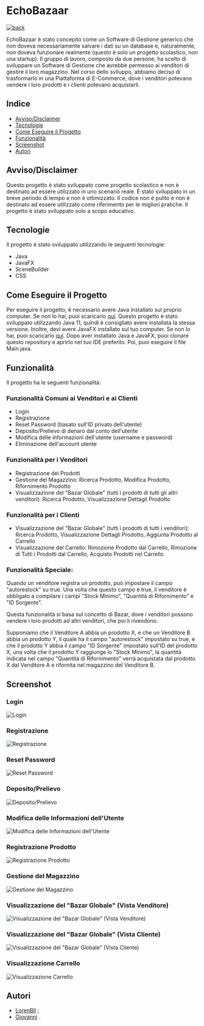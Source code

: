 # EchoBazaar

[![back](https://img.shields.io/badge/back-red.svg)](https://github.com/LorenBll/EchoBazaar/blob/master/README.md)

EchoBazaar è stato concepito come un Software di Gestione generico che non doveva necessariamente salvare i dati su un database e, naturalmente, non doveva funzionare realmente (questo è solo un progetto scolastico, non una startup). Il gruppo di lavoro, composto da due persone, ha scelto di sviluppare un Software di Gestione che avrebbe permesso ai venditori di gestire il loro magazzino. Nel corso dello sviluppo, abbiamo deciso di trasformarlo in una Piattaforma di E-Commerce, dove i venditori potevano vendere i loro prodotti e i clienti potevano acquistarli.

## Indice
- [Avviso/Disclaimer](#avisodisclaimer)
- [Tecnologie](#tecnologie)
- [Come Eseguire il Progetto](#come-eseguire-il-progetto)
- [Funzionalità](#funzionalità)
- [Screenshot](#screenshot)
- [Autori](#autori)

## Avviso/Disclaimer
Questo progetto è stato sviluppato come progetto scolastico e non è destinato ad essere utilizzato in uno scenario reale. È stato sviluppato in un breve periodo di tempo e non è ottimizzato. Il codice non è pulito e non è destinato ad essere utilizzato come riferimento per le migliori pratiche. Il progetto è stato sviluppato solo a scopo educativo.

## Tecnologie
Il progetto è stato sviluppato utilizzando le seguenti tecnologie:
- Java
- JavaFX
- SceneBuilder
- CSS

## Come Eseguire il Progetto
Per eseguire il progetto, è necessario avere Java installato sul proprio computer. Se non lo hai, puoi scaricarlo [qui](https://www.java.com/it/download/manual.jsp). Questo progetto è stato sviluppato utilizzando Java 11, quindi è consigliato avere installata la stessa versione. Inoltre, devi avere JavaFX installato sul tuo computer. Se non lo hai, puoi scaricarlo [qui](https://gluonhq.com/products/javafx/). Dopo aver installato Java e JavaFX, puoi clonare questo repository e aprirlo nel tuo IDE preferito. Poi, puoi eseguire il file Main.java.

## Funzionalità
Il progetto ha le seguenti funzionalità:
### Funzionalità Comuni ai Venditori e ai Clienti
- Login
- Registrazione
- Reset Password (basato sull'ID privato dell'utente)
- Deposito/Prelievo di denaro dal conto dell'utente
- Modifica delle informazioni dell'utente (username e password)
- Eliminazione dell'account utente
### Funzionalità per i Venditori
- Registrazione dei Prodotti
- Gestione del Magazzino: Ricerca Prodotto, Modifica Prodotto, Rifornimento Prodotto
- Visualizzazione del "Bazar Globale" (tutti i prodotti di tutti gli altri venditori): Ricerca Prodotto, Visualizzazione Dettagli Prodotto
### Funzionalità per i Clienti
- Visualizzazione del "Bazar Globale" (tutti i prodotti di tutti i venditori): Ricerca Prodotto, Visualizzazione Dettagli Prodotto, Aggiunta Prodotto al Carrello
- Visualizzazione del Carrello: Rimozione Prodotto dal Carrello, Rimozione di Tutti i Prodotti dal Carrello, Acquisto Prodotti nel Carrello

### Funzionalità Speciale:
Quando un venditore registra un prodotto, può impostare il campo "autorestock" su true. Una volta che questo campo è true, il venditore è obbligato a compilare i campi "Stock Minimo", "Quantità di Rifornimento" e "ID Sorgente".

Questa funzionalità si basa sul concetto di Bazar, dove i venditori possono vendere i loro prodotti ad altri venditori, che poi li rivendono.

Supponiamo che il Venditore A abbia un prodotto X, e che un Venditore B abbia un prodotto Y, il quale ha il campo "autorestock" impostato su true, e che il prodotto Y abbia il campo "ID Sorgente" impostato sull'ID del prodotto X, una volta che il prodotto Y raggiunge lo "Stock Minimo", la quantità indicata nel campo "Quantità di Rifornimento" verrà acquistata dal prodotto X dal Venditore A e rifornita nel magazzino del Venditore B.

## Screenshot
### Login
![Login](docs/images/login.png)
### Registrazione
![Registrazione](docs/images/registration.png)
### Reset Password
![Reset Password](docs/images/password_reset.png)
### Deposito/Prelievo
![Deposito/Prelievo](docs/images/deposit_withdrawal.png)
### Modifica delle Informazioni dell'Utente
![Modifica delle Informazioni dell'Utente](docs/images/modify_user.png)
### Registrazione Prodotto
![Registrazione Prodotto](docs/images/product_registration.png)
### Gestione del Magazzino
![Gestione del Magazzino](docs/images/storage_management.png)
### Visualizzazione del "Bazar Globale" (Vista Venditore)
![Visualizzazione del "Bazar Globale" (Vista Venditore)](docs/images/view_global_bazaar_vendor.png)
### Visualizzazione del "Bazar Globale" (Vista Cliente)
![Visualizzazione del "Bazar Globale" (Vista Cliente)](docs/images/view_global_bazaar_customer.png)
### Visualizzazione Carrello
![Visualizzazione Carrello](docs/images/view_cart.png)

## Autori
- [LorenBll](https://github.com/LorenBll) ;
- [Giovanni](https://github.com/ilcifa) .
